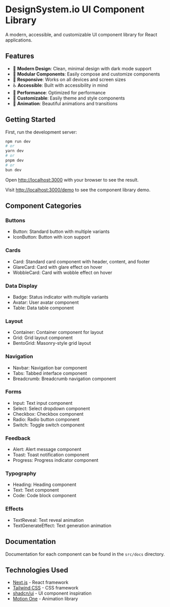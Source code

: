 # DesignSystem.io UI Component Library

A modern, accessible, and customizable UI component library for React applications.

## Features

- 🎨 **Modern Design**: Clean, minimal design with dark mode support
- 🧩 **Modular Components**: Easily compose and customize components
- 📱 **Responsive**: Works on all devices and screen sizes
- ♿ **Accessible**: Built with accessibility in mind
- 🚀 **Performance**: Optimized for performance
- 🌈 **Customizable**: Easily theme and style components
- 🔄 **Animation**: Beautiful animations and transitions

## Getting Started

First, run the development server:

```bash
npm run dev
# or
yarn dev
# or
pnpm dev
# or
bun dev
```

Open [http://localhost:3000](http://localhost:3000) with your browser to see the result.

Visit [http://localhost:3000/demo](http://localhost:3000/demo) to see the component library demo.

## Component Categories

### Buttons
- Button: Standard button with multiple variants
- IconButton: Button with icon support

### Cards
- Card: Standard card component with header, content, and footer
- GlareCard: Card with glare effect on hover
- WobbleCard: Card with wobble effect on hover

### Data Display
- Badge: Status indicator with multiple variants
- Avatar: User avatar component
- Table: Data table component

### Layout
- Container: Container component for layout
- Grid: Grid layout component
- BentoGrid: Masonry-style grid layout

### Navigation
- Navbar: Navigation bar component
- Tabs: Tabbed interface component
- Breadcrumb: Breadcrumb navigation component

### Forms
- Input: Text input component
- Select: Select dropdown component
- Checkbox: Checkbox component
- Radio: Radio button component
- Switch: Toggle switch component

### Feedback
- Alert: Alert message component
- Toast: Toast notification component
- Progress: Progress indicator component

### Typography
- Heading: Heading component
- Text: Text component
- Code: Code block component

### Effects
- TextReveal: Text reveal animation
- TextGenerateEffect: Text generation animation

## Documentation

Documentation for each component can be found in the `src/docs` directory.

## Technologies Used

- [Next.js](https://nextjs.org) - React framework
- [Tailwind CSS](https://tailwindcss.com) - CSS framework
- [shadcn/ui](https://ui.shadcn.com) - UI component inspiration
- [Motion One](https://motion.dev) - Animation library
